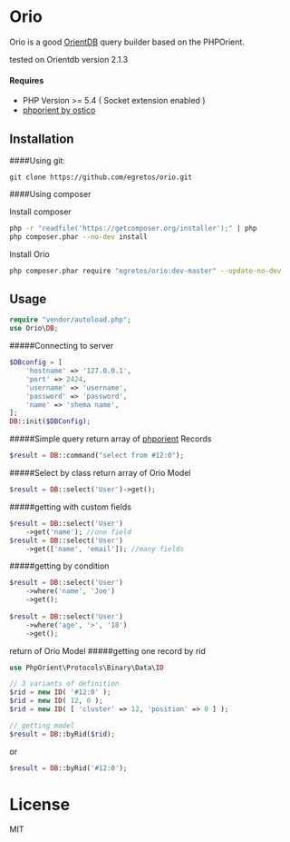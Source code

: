 # Orio

Orio is a good [OrientDB](https://orientdb.com/) query builder based on the PHPOrient.

tested on Orientdb version 2.1.3

#### Requires
- PHP Version >= 5.4 ( Socket extension enabled )
- [phporient by ostico](https://github.com/Ostico/PhpOrient)

## Installation

####Using git:
    
    git clone https://github.com/egretos/orio.git

####Using composer

Install composer
```bash
php -r "readfile('https://getcomposer.org/installer');" | php
php composer.phar --no-dev install
```

Install Orio
```bash    
php composer.phar require "egretos/orio:dev-master" --update-no-dev
```

## Usage

```php
require "vendor/autoload.php";
use Orio\DB;
```

#####Connecting to server
```php
$DBconfig = [
    'hostname' => '127.0.0.1',
    'port' => 2424,
    'username' => 'username',
    'password' => 'password',
    'name' => 'shema name',
];
DB::init($DBConfig);
```

#####Simple query
return array of [phporient](https://github.com/Ostico/PhpOrient) Records
```php
$result = DB::command("select from #12:0");
```

#####Select by class
return array of Orio Model 
```php
$result = DB::select('User')->get();
```

#####getting with custom fields 
```php
$result = DB::select('User')
    ->get('name'); //one field
$result = DB::select('User')
    ->get(['name', 'email']); //many fields
```
#####getting by condition 
```php
$result = DB::select('User')
    ->where('name', 'Joe')
    ->get();
    
$result = DB::select('User')
    ->where('age', '>', '18')
    ->get();    
```

return of Orio Model
#####getting one record by rid 
```php
use PhpOrient\Protocols\Binary\Data\ID

// 3 variants of definition
$rid = new ID( '#12:0' );
$rid = new ID( 12, 0 );
$rid = new ID( [ 'cluster' => 12, 'position' => 0 ] );

// getting model
$result = DB::byRid($rid);
```
or
```php
$result = DB::byRid('#12:0');   
```

# License

MIT

